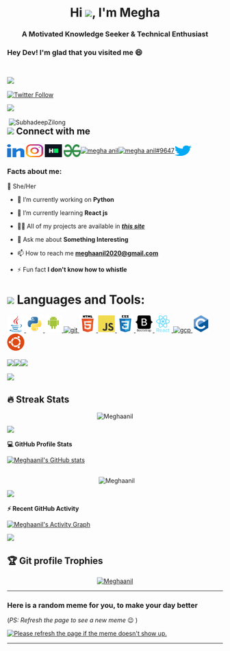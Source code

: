 <h1 align="center">Hi <img src="https://media.giphy.com/media/hvRJCLFzcasrR4ia7z/giphy.gif" width="35">, I'm Megha</h1>
<h3 align="center">A Motivated Knowledge Seeker & Technical Enthusiast</h3>

### Hey Dev! I'm glad that you visited me 😄
<br>


![](https://komarev.com/ghpvc/?username=Meghaanil&color=ff69b4&label=🍨_Nice_To_Meet_U!_You+are+my+Visitor+No.)




[![Twitter Follow](https://img.shields.io/twitter/follow/meghaanil2020?color=1DA1F2&logo=twitter&style=for-the-badge)](https://twitter.com/intent/follow?original_referer=https%3A%2F%2Fgithub.com%2Fmeghaanil2020&screen_name=meghaanil)

 <a href="https://github.com/Meghaanil/"><img src="https://readme-typing-svg.herokuapp.com?lines=Computer+Science+Engineering+Student;Aspiring+Developer;Always+learning+new+things&center=true&width=500&height=50"></a>

<p><img align="right" src="https://octodex.github.com/images/daftpunktocat-guy.gif" width="500px"alt="SubhadeepZilong" /></p>



## <img src="https://media.giphy.com/media/iY8CRBdQXODJSCERIr/giphy.gif" width="30px"> Connect with me
<p align="left">

<a href="https://www.linkedin.com/in/megha-anil-726380200" target="blank"><img align="center" src="https://raw.githubusercontent.com/SubhadeepZilong/SubhadeepZilong/main/icons/Social/linked-in-alt.svg" alt="subhadeep-chakraborty-b341a8191" height="30" width="40" /></a>
<a href="https://instagram.com/_megha_anil__" target="blank"><img align="center" src="https://raw.githubusercontent.com/SubhadeepZilong/SubhadeepZilong/main/icons/Social/instagram.svg" alt="subhadeepzilong" height="30" width="40" /></a>
<a href="https://www.hackerrank.com/meghaanil2020" target="blank"><img align="center" src="https://raw.githubusercontent.com/SubhadeepZilong/SubhadeepZilong/main/icons/Social/hackerrank.svg" alt="subhadeepchakra3" height="30" width="40" /></a>
<a href="https://auth.geeksforgeeks.org/user/meghaaniyh1/profile" target="blank"><img align="center" src="https://raw.githubusercontent.com/SubhadeepZilong/SubhadeepZilong/main/icons/Social/geeks-for-geeks.svg" alt="subhadeepchakraborty555" height="30" width="40" /></a><a href="https://stackoverflow.com/users/16780869/megha-anil" target="blank"><img align="center" src="https://raw.githubusercontent.com/rahuldkjain/github-profile-readme-generator/master/src/images/icons/Social/stack-overflow.svg" alt="megha anil" height="30" width="40" /></a><a href="https://discord.gg/MEGHA ANIL#9647" target="blank"><img align="center" src="https://raw.githubusercontent.com/rahuldkjain/github-profile-readme-generator/master/src/images/icons/Social/discord.svg" alt="megha anil#9647" height="30" width="40" /></a><a href="https://twitter.com/meghaanil2020" target="blank"><img align="center" src="https://raw.githubusercontent.com/SubhadeepZilong/SubhadeepZilong/main/icons/Social/twitter.svg" alt="subhadeepzilong" height="30" width="40" /></a>
</p>


</p>

### Facts about me:<br>

  👧 She/Her<br>
  
- 🔭 I’m currently working on **Python**

- 🌱 I’m currently learning **React js**

- 👨‍💻 All of my projects are available in ***[this site](https://meghaanil.github.io/)***

- 💬 Ask me about **Something Interesting**

- 📫 How to reach me **meghaanil2020@gmail.com**

- ⚡ Fun fact **I don't know how to whistle**

# <img src = "https://media2.giphy.com/media/QssGEmpkyEOhBCb7e1/giphy.gif?cid=ecf05e47a0n3gi1bfqntqmob8g9aid1oyj2wr3ds3mg700bl&rid=giphy.gif" width = 32px> Languages and Tools:

<p align="left"><a href="https://www.java.com" target="_blank" rel="noreferrer"> <img src="https://raw.githubusercontent.com/devicons/devicon/master/icons/java/java-original.svg" alt="java" width="40" height="40"/> </a> 
<a href="https://www.python.org" target="_blank" rel="noreferrer"> <img src="https://raw.githubusercontent.com/devicons/devicon/master/icons/python/python-original.svg" alt="python" width="40" height="40"/> </a> 
<a href="https://developer.android.com" target="_blank" rel="noreferrer"> <img src="https://raw.githubusercontent.com/devicons/devicon/master/icons/android/android-original-wordmark.svg" alt="android" width="40" height="40"/> </a> 
<a href="https://git-scm.com/" target="_blank" rel="noreferrer"> <img src="https://www.vectorlogo.zone/logos/git-scm/git-scm-icon.svg" alt="git" width="40" height="40"/> </a> <a href="https://www.w3.org/html/" target="_blank" rel="noreferrer"> <img src="https://raw.githubusercontent.com/devicons/devicon/master/icons/html5/html5-original-wordmark.svg" alt="html5" width="40" height="40"/> </a> 
<a href="https://developer.mozilla.org/en-US/docs/Web/JavaScript" target="_blank" rel="noreferrer"> <img src="https://raw.githubusercontent.com/devicons/devicon/master/icons/javascript/javascript-original.svg" alt="javascript" width="40" height="40"/> </a> <a href="https://www.w3schools.com/css/" target="_blank" rel="noreferrer"> <img src="https://raw.githubusercontent.com/devicons/devicon/master/icons/css3/css3-original-wordmark.svg" alt="css3" width="40" height="40"/> </a> <a href="https://getbootstrap.com" target="_blank"> <img src="https://raw.githubusercontent.com/devicons/devicon/master/icons/bootstrap/bootstrap-plain-wordmark.svg" alt="bootstrap" width="40" height="40"/> <a href="https://reactjs.org/" target="_blank"> <img src="https://raw.githubusercontent.com/devicons/devicon/master/icons/react/react-original-wordmark.svg" alt="react" width="40" height="40"/> </a>   <a href="https://www.cprogramming.com/" target="_blank" rel="noreferrer"> <a href="https://cloud.google.com" target="_blank"> <img src="https://www.vectorlogo.zone/logos/google_cloud/google_cloud-icon.svg" alt="gcp" width="40" height="40"/> </a> <img src="https://raw.githubusercontent.com/devicons/devicon/master/icons/c/c-original.svg" alt="c" width="40" height="40"/> </a> <img title="Ubuntu" alt="Ubuntu" width="40px" src="https://raw.githubusercontent.com/github/explore/master/topics/ubuntu/ubuntu.png"><br><br><img src="https://img.shields.io/badge/Windows-0078D6?style=for-the-badge&logo=windows&logoColor=white" alt-text="Windows"><img src="https://img.shields.io/badge/Linux-FCC624?style=for-the-badge&logo=linux&logoColor=black" alt-text="linux"><img src="https://img.shields.io/badge/VSCode-0078D4?style=for-the-badge&logo=visual%20studio%20code&logoColor=white" alt-text="VS code"></p>






<img src="https://user-images.githubusercontent.com/73097560/115834477-dbab4500-a447-11eb-908a-139a6edaec5c.gif"></a>

## 🔥 Streak Stats
<p align="center"><img src="https://github-readme-streak-stats.herokuapp.com/?user=Meghaanil&theme=algolia" alt="Meghaanil" /></p>

<img src="https://user-images.githubusercontent.com/73097560/115834477-dbab4500-a447-11eb-908a-139a6edaec5c.gif"></a>

 <summary><b>💻 GitHub Profile Stats</b></summary>
 
 [![Meghaanil's GitHub stats](https://github-readme-stats.vercel.app/api?username=Meghaanil)](https://github.com/Meghaanil/github-readme-stats)
  <br/>
  <p align="center">
   
<br/>
  &nbsp;
	  <img src="https://github-readme-stats.vercel.app/api/top-langs?username=Meghaanil&langs_count=10&show_icons=true&locale=en&layout=compact&theme=algolia" alt="Meghaanil" height="192px"/>
  <br/>
   <p align="center">
 
  </p>

<img src="https://user-images.githubusercontent.com/73097560/115834477-dbab4500-a447-11eb-908a-139a6edaec5c.gif"></a>

  <summary><b>⚡ Recent GitHub Activity</b></summary>
  
   <a href="https://github.com/Meghaanil"><img alt="Meghaanil's Activity Graph" src="https://activity-graph.herokuapp.com/graph?username=Meghaanil&custom_title=Meghaanil's%20Contribution%20Graph&theme=react-dark" /></a>
   
   <img src="https://user-images.githubusercontent.com/73097560/115834477-dbab4500-a447-11eb-908a-139a6edaec5c.gif"></a>

## :trophy: Git profile Trophies

<p align="center"> <a href="https://github.com/ryo-ma/github-profile-trophy"><img src="https://github-profile-trophy.vercel.app/?username=Meghaanil&layout=compact&theme=algolia" alt="Meghaanil" /></a> </p>

-----


### Here is a random meme for you, to make your day better
(*PS: Refresh the page to see a new meme* :wink: )

<a href="https://github.com/techytushar/random-memer"><img src='https://random-memer.herokuapp.com/' title="Meme" alt="Please refresh the page if the meme doesn't show up." height="400"></a>


-----
